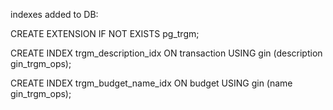 indexes added to DB:


CREATE EXTENSION IF NOT EXISTS pg_trgm;


CREATE INDEX trgm_description_idx ON transaction USING gin (description gin_trgm_ops);


CREATE INDEX trgm_budget_name_idx ON budget USING gin (name gin_trgm_ops);